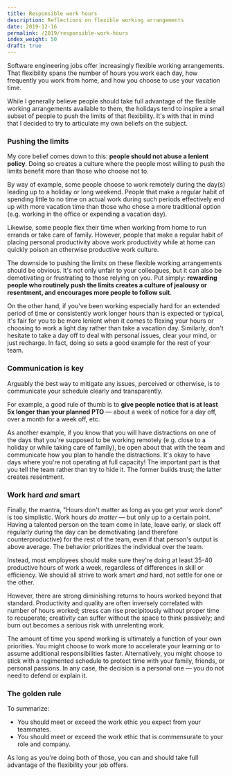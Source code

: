 ```yaml
---
title: Responsible work hours
description: Reflections on flexible working arrangements
date: 2019-12-16
permalink: /2019/responsible-work-hours
index_weight: 50
draft: true
---
```


Software engineering jobs offer increasingly flexible working arrangements. That flexibility spans the number of hours you work each day, how frequently you work from home, and how you choose to use your vacation time.

While I generally believe people should take full advantage of the flexible working arrangements available to them, the holidays tend to inspire a small subset of people to push the limits of that flexibility. It's with that in mind that I decided to try to articulate my own beliefs on the subject.

### Pushing the limits

My core belief comes down to this: **people should not abuse a lenient policy**. Doing so creates a culture where the people most willing to push the limits benefit more than those who choose not to.

By way of example, some people choose to work remotely during the day(s) leading up to a holiday or long weekend. People that make a regular habit of spending little to no time on actual work during such periods effectively end up with more vacation time than those who chose a more traditional option (e.g. working in the office or expending a vacation day).

Likewise, some people flex their time when working from home to run errands or take care of family. However, people that make a regular habit of placing personal productivity above work productivity while at home can quickly poison an otherwise productive work culture.

The downside to pushing the limits on these flexible working arrangements should be obvious. It's not only unfair to your colleagues, but it can also be demotivating or frustrating to those relying on you. Put simply: **rewarding people who routinely push the limits creates a culture of jealousy or resentment, and encourages more people to follow suit**.

On the other hand, if you've been working especially hard for an extended period of time or consistently work longer hours than is expected or typical, it's fair for you to be more lenient when it comes to flexing your hours or choosing to work a light day rather than take a vacation day. Similarly, don't hesitate to take a day off to deal with personal issues, clear your mind, or just recharge. In fact, doing so sets a good example for the rest of your team.

### Communication is key

Arguably the best way to mitigate any issues, perceived or otherwise, is to communicate your schedule clearly and transparently.

For example, a good rule of thumb is to **give people notice that is at least 5x longer than your planned PTO** &mdash; about a week of notice for a day off, over a month for a week off, etc.

As another example, if you know that you will have distractions on one of the days that you're supposed to be working remotely (e.g. close to a holiday or while taking care of family), be open about that with the team and communicate how you plan to handle the distractions. It's okay to have days where you're not operating at full capacity! The important part is that you tell the team rather than try to hide it. The former builds trust; the latter creates resentment.

### Work hard *and* smart

Finally, the mantra, "Hours don't matter as long as you get your work done" is too simplistic. Work hours *do matter* &mdash; but only up to a certain point. Having a talented person on the team come in late, leave early, or slack off regularly during the day can be demotivating (and therefore counterproductive) for the rest of the team, even if that person's output is above average. The behavior prioritizes the individual over the team.

Instead, most employees should make sure they're doing at least 35-40 productive hours of work a week, regardless of differences in skill or efficiency. We should all strive to work smart *and* hard, not settle for one or the other.

However, there are strong diminishing returns to hours worked beyond that standard. Productivity and quality are often inversely correlated with number of hours worked; stress can rise precipitously without proper time to recuperate; creativity can suffer without the space to think passively; and burn out becomes a serious risk with unrelenting work.

The amount of time you spend working is ultimately a function of your own priorities. You might choose to work more to accelerate your learning or to assume additional responsibilities faster. Alternatively, you might choose to stick with a regimented schedule to protect time with your family, friends, or personal passions. In any case, the decision is a personal one &mdash; you do not need to defend or explain it.

### The golden rule

To summarize:

* You should meet or exceed the work ethic you expect from your teammates.
* You should meet or exceed the work ethic that is commensurate to your role and company.

As long as you're doing both of those, you can and should take full advantage of the flexibility your job offers.
